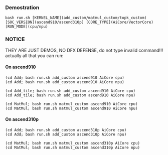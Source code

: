 ### Demostration
```shell
bash run.sh [KERNEL_NAME](add_custom/matmul_custom/topk_custom) [SOC_VERSION](ascend910/ascend310p) [CORE_TYPE](AiCore/VectorCore) [RUN_MODE](cpu/npu)
```
### NOTICE
THEY ARE JUST DEMOS, NO DFX DEFENSE, do not type invalid command!!!
actually all that you can run:
#### On ascend910
```shell
(cd Add; bash run.sh add_custom ascend910 AiCore cpu)
(cd Add; bash run.sh add_custom ascend910 AiCore npu)

(cd Add_tile; bash run.sh add_custom ascend910 AiCore cpu)
(cd Add_tile; bash run.sh add_custom ascend910 AiCore npu)

(cd MatMul; bash run.sh matmul_custom ascend910 AiCore cpu)
(cd MatMul; bash run.sh matmul_custom ascend910 AiCore npu)
```

#### On ascend310p
```shell
(cd Add; bash run.sh add_custom ascend310p AiCore cpu)
(cd Add; bash run.sh add_custom ascend310p AiCore npu)

(cd MatMul; bash run.sh matmul_custom ascend310p AiCore cpu)
(cd MatMul; bash run.sh matmul_custom ascend310p AiCore npu)
```

